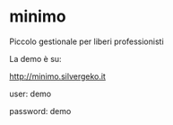 minimo
======

Piccolo gestionale per liberi professionisti

La demo è su:

http://minimo.silvergeko.it

user: demo

password: demo


